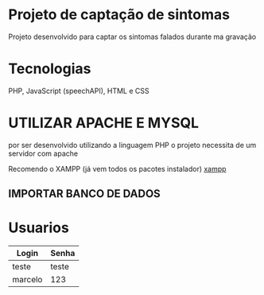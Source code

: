 # Projeto de captação de sintomas

Projeto desenvolvido para captar os sintomas falados durante ma gravação

# Tecnologias

PHP, JavaScript (speechAPI), HTML e CSS

# UTILIZAR APACHE E MYSQL

por ser desenvolvido utilizando a linguagem PHP o projeto necessita de um servidor com apache

Recomendo o XAMPP (já vem todos os pacotes instalador)
[xampp](https://www.apachefriends.org/pt_br/index.html)
## IMPORTAR BANCO DE DADOS

# Usuarios

|Login | Senha|
|------|------|
|teste|teste|
|marcelo|123|

